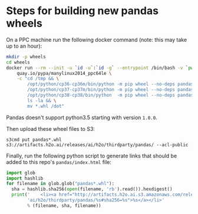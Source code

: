 # Steps for building new pandas wheels

On a PPC machine run the following docker command (note: this may take up to an hour):
```bash
mkdir -p wheels 
cd wheels
docker run --rm --init -u `id -u`:`id -g` --entrypoint /bin/bash -v `pwd`:/dot -e HOME=/tmp \
    quay.io/pypa/manylinux2014_ppc64le \
    -c "cd /tmp && \
        /opt/python/cp36-cp36m/bin/python -m pip wheel --no-deps pandas && \
        /opt/python/cp37-cp37m/bin/python -m pip wheel --no-deps pandas && \
        /opt/python/cp38-cp38/bin/python  -m pip wheel --no-deps pandas && \
        ls -la && \
        mv *.whl /dot"
```
Pandas doesn't support python3.5 starting with version `1.0.0`.

Then upload these wheel files to S3:
```
s3cmd put pandas*.whl s3://artifacts.h2o.ai/releases/ai/h2o/thirdparty/pandas/ --acl-public
```

Finally, run the following python script to generate links that should be added to this repo's `pandas/index.html` file:
```python
import glob
import hashlib
for filename in glob.glob("pandas*.whl"):
  sha = hashlib.sha256(open(filename, 'rb').read()).hexdigest()
  print('    <li><a href="http://artifacts.h2o.ai.s3.amazonaws.com/releases/'
        'ai/h2o/thirdparty/pandas/%s#sha256=%s">%s</a></li>'
        % (filename, sha, filename))
```
